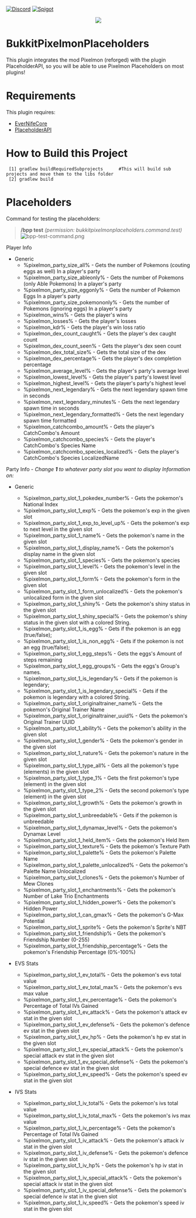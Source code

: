 [![Discord](https://img.shields.io/discord/899151012290498620.svg?label=discord&logo=discord)](https://discord.petrus.dev/)
[![Spigot](https://img.shields.io/spiget/downloads/105174?label=Spigot%20Downloads&logo=data%3Aimage%2Fpng%3Bbase64%2CiVBORw0KGgoAAAANSUhEUgAAABAAAAAQBAMAAADt3eJSAAAABGdBTUEAALGPC%2FxhBQAAACBjSFJNAAB6JgAAgIQAAPoAAACA6AAAdTAAAOpgAAA6mAAAF3CculE8AAAAElBMVEUAAAAAAAD%2F0ADi6D86Ruj%2F%2F%2F%2BilASZAAAAAXRSTlMAQObYZgAAAAFiS0dEBfhv6ccAAAAHdElNRQfmBRoTHQ%2BKPgYQAAAAAW9yTlQBz6J3mgAAAFBJREFUCNdljdERgDAIQ8OdAxicgHQCZQH3n0raWn98P7y7QADAYkfHiInFK4yZwLWkTaHy7IPeMupOUkvVFiu5XL3hyLAhRsK%2FzvVlu%2F%2FyAL5yBqQb5SdrAAAAJXRFWHRkYXRlOmNyZWF0ZQAyMDIyLTA1LTI2VDE5OjI5OjEzKzAwOjAw2Eq4fQAAACV0RVh0ZGF0ZTptb2RpZnkAMjAyMi0wNS0yNlQxOToyOToxMyswMDowMKkXAMEAAAAASUVORK5CYII%3D)](https://www.spigotmc.org/resources/105174/)

<p align="center">
  <img src="icon/icon.png" />
</p>

# BukkitPixelmonPlaceholders

This plugin integrates the mod Pixelmon (reforged) with the plugin PlaceholderAPI, so you will be able to use Pixelmon Placeholders on most plugins!

# Requirements

This plugin requires:
- [EverNifeCore](https://github.com/evernife/EverNifeCore)
- [PlaceholderAPI](https://www.spigotmc.org/resources/placeholderapi.6245/)

# How to Build this Project

```
 [1] gradlew buildRequiredSubprojects      #This will build sub projects and move them to the libs folder
 [2] gradlew build
```

# Placeholders

Command for testing the placeholders:
> **/bpp test** _(permission: bukkitpixelmonplaceholders.command.test)_
![bpp-test-command.png](bpp-test-command.png)


Player Info
- Generic
    - %pixelmon_party_size_all% - Gets the number of Pokemons (couting eggs as well) In a player's party
    - %pixelmon_party_size_ableonly% - Gets the number of Pokemons (only Able Pokemons) In a player's party
    - %pixelmon_party_size_eggonly% - Gets the number of Pokemon Eggs In a player's party
    - %pixelmon_party_size_pokemononly% - Gets the number of Pokemons (ignoring eggs) In a player's party
    - %pixelmon_wins% - Gets the player's wins
    - %pixelmon_losses% - Gets the player's losses
    - %pixelmon_kdr% - Gets the player's win loss ratio
    - %pixelmon_dex_count_caught% - Gets the player's dex caught count
    - %pixelmon_dex_count_seen% - Gets the player's dex seen count
    - %pixelmon_dex_total_size% - Gets the total size of the dex
    - %pixelmon_dex_percentage% - Gets the player's dex completion percentage
    - %pixelmon_average_level% - Gets the player's party's average level
    - %pixelmon_lowest_level% - Gets the player's party's lowest level
    - %pixelmon_highest_level% - Gets the player's party's highest level
    - %pixelmon_next_legendary% - Gets the next legendary spawn time in seconds
    - %pixelmon_next_legendary_minutes% - Gets the next legendary spawn time in seconds
    - %pixelmon_next_legendary_formatted% - Gets the next legendary spawn time formatted
    - %pixelmon_catchcombo_amount% - Gets the player's CatchCombo's Amount
    - %pixelmon_catchcombo_species% - Gets the player's CatchCombo's Species Name
    - %pixelmon_catchcombo_species_localized% - Gets the player's CatchCombo's Species LocalizedName



Party Info - *Change **1** to whatever party slot you want to display Information on:*

- Generic
    - %pixelmon_party_slot_1_pokedex_number% - Gets the pokemon's National Index
    - %pixelmon_party_slot_1_exp% - Gets the pokemon's exp in the given slot
    - %pixelmon_party_slot_1_exp_to_level_up% - Gets the pokemon's exp to next level in the given slot
    - %pixelmon_party_slot_1_name% - Gets the pokemon's name in the given slot
    - %pixelmon_party_slot_1_display_name% - Gets the pokemon's display name in the given slot
    - %pixelmon_party_slot_1_species% - Gets the pokemon's species
    - %pixelmon_party_slot_1_level% - Gets the pokemon's level in the given slot
    - %pixelmon_party_slot_1_form% - Gets the pokemon's form in the given slot
    - %pixelmon_party_slot_1_form_unlocalized% - Gets the pokemon's unlocalized form in the given slot
    - %pixelmon_party_slot_1_shiny% - Gets the pokemon's shiny status in the given slot
    - %pixelmon_party_slot_1_shiny_special% - Gets the pokemon's shiny status in the given slot with a colored String.
    - %pixelmon_party_slot_1_is_egg% - Gets if the pokemon is an egg (true/false);
    - %pixelmon_party_slot_1_is_non_egg% - Gets if the pokemon is not an egg (true/false);
    - %pixelmon_party_slot_1_egg_steps% - Gets the eggs's Amount of steps remaining
    - %pixelmon_party_slot_1_egg_groups% - Gets the eggs's Group's names.
    - %pixelmon_party_slot_1_is_legendary% - Gets if the pokemon is legendary;
    - %pixelmon_party_slot_1_is_legendary_special% - Gets if the pokemon is legendary with a colored String.
    - %pixelmon_party_slot_1_originaltrainer_name% - Gets the pokemon's Original Trainer Name
    - %pixelmon_party_slot_1_originaltrainer_uuid% - Gets the pokemon's Original Trainer UUID
    - %pixelmon_party_slot_1_ability% - Gets the pokemon's ability in the given slot
    - %pixelmon_party_slot_1_gender% - Gets the pokemon's gender in the given slot
    - %pixelmon_party_slot_1_nature% - Gets the pokemon's nature in the given slot
    - %pixelmon_party_slot_1_type_all% - Gets all the pokemon's type (elements) in the given slot
    - %pixelmon_party_slot_1_type_1% - Gets the first pokemon's type (element) in the given slot
    - %pixelmon_party_slot_1_type_2% - Gets the second pokemon's type (element) in the given slot
    - %pixelmon_party_slot_1_growth% - Gets the pokemon's growth in the given slot
    - %pixelmon_party_slot_1_unbreedable% - Gets if the pokemon is unbreedable
    - %pixelmon_party_slot_1_dynamax_level% - Gets the pokemon's Dynamax Level
    - %pixelmon_party_slot_1_held_item% - Gets the pokemon's Held Item
    - %pixelmon_party_slot_1_texture% - Gets the pokemon's Texture Path
    - %pixelmon_party_slot_1_palette% - Gets the pokemon's Palette Name
    - %pixelmon_party_slot_1_palette_unlocalized% - Gets the pokemon's Palette Name Unlocalized
    - %pixelmon_party_slot_1_clones% - Gets the pokemon's Number of Mew Clones
    - %pixelmon_party_slot_1_enchantments% - Gets the pokemon's Number of Lake Trio Enchantments
    - %pixelmon_party_slot_1_hidden_power% - Gets the pokemon's Hidden Power
    - %pixelmon_party_slot_1_can_gmax% - Gets the pokemon's G-Max Potential
    - %pixelmon_party_slot_1_sprite% - Gets the pokemon's Sprite's NBT
    - %pixelmon_party_slot_1_friendship% - Gets the pokemon's Friendship Number (0-255)
    - %pixelmon_party_slot_1_friendship_percentage% - Gets the pokemon's Friendship Percentage (0%-100%)


- EVS Stats
    - %pixelmon_party_slot_1_ev_total% - Gets the pokemon's evs total value
    - %pixelmon_party_slot_1_ev_total_max% - Gets the pokemon's evs max value
    - %pixelmon_party_slot_1_ev_percentage% - Gets the pokemon's Percentage of Total IVs Gained
    - %pixelmon_party_slot_1_ev_attack% - Gets the pokemon's attack ev stat in the given slot
    - %pixelmon_party_slot_1_ev_defense% - Gets the pokemon's defence ev stat in the given slot
    - %pixelmon_party_slot_1_ev_hp% - Gets the pokemon's hp ev stat in the given slot
    - %pixelmon_party_slot_1_ev_special_attack% - Gets the pokemon's special attack ev stat in the given slot
    - %pixelmon_party_slot_1_ev_special_defense% - Gets the pokemon's special defence ev stat in the given slot
    - %pixelmon_party_slot_1_ev_speed% - Gets the pokemon's speed ev stat in the given slot
- IVS Stats
    - %pixelmon_party_slot_1_iv_total% - Gets the pokemon's ivs total value
    - %pixelmon_party_slot_1_iv_total_max% - Gets the pokemon's ivs max value
    - %pixelmon_party_slot_1_iv_percentage% - Gets the pokemon's Percentage of Total IVs Gained
    - %pixelmon_party_slot_1_iv_attack% - Gets the pokemon's attack iv stat in the given slot
    - %pixelmon_party_slot_1_iv_defense% - Gets the pokemon's defence iv stat in the given slot
    - %pixelmon_party_slot_1_iv_hp% - Gets the pokemon's hp iv stat in the given slot
    - %pixelmon_party_slot_1_iv_special_attack% - Gets the pokemon's special attack iv stat in the given slot
    - %pixelmon_party_slot_1_iv_special_defense% - Gets the pokemon's special defence iv stat in the given slot
    - %pixelmon_party_slot_1_iv_speed% - Gets the pokemon's speed iv stat in the given slot
  